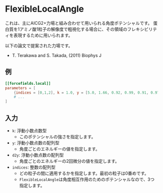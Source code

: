 # FlexibleLocalAngle

これは、主にAICG2+力場と組み合わせて用いられる角度ポテンシャルです。
蛋白質を1アミノ酸1粒子の解像度で粗視化する場合に、その領域のフレキシビリティを表現するために用いられます。

以下の論文で提案された力場です。

- T. Terakawa and S. Takada, (2011) Biophys J 

## 例

```toml
[[forcefields.local]]
parameters = [
    {indices = [0,1,2], k = 1.0, y = [5.0, 1.66, 0.92, 0.99, 0.91, 0.97, 1.01, 1.39, 3.23, 10.0], d2y = [0.0, 125.03,  12.00, -13.47,  12.34,  -8.31,  16.96,   7.43, 240.91, 0.0]},
    # ...
]
```

## 入力

- `k`: 浮動小数点数型
  - このポテンシャルの強さを指定します。
- `y`: 浮動小数点数の配列型
  - 角度ごとのエネルギーの値を指定します。
- `d2y`: 浮動小数点数の配列型
  - 角度ごとのエネルギーの2回微分の値を指定します。
- `indices`: 整数の配列型
  - どの粒子の間に適用するかを指定します。最初の粒子は0番めです。
  - `FlexibleLocalAngle`は角度相互作用のためのポテンシャルなので、3つ指定します。
